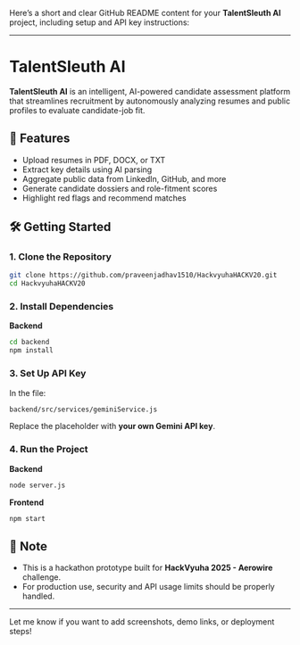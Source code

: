 Here’s a short and clear GitHub README content for your **TalentSleuth AI** project, including setup and API key instructions:

---

# TalentSleuth AI

**TalentSleuth AI** is an intelligent, AI-powered candidate assessment platform that streamlines recruitment by autonomously analyzing resumes and public profiles to evaluate candidate-job fit.

## 🚀 Features

* Upload resumes in PDF, DOCX, or TXT
* Extract key details using AI parsing
* Aggregate public data from LinkedIn, GitHub, and more
* Generate candidate dossiers and role-fitment scores
* Highlight red flags and recommend matches

## 🛠️ Getting Started

### 1. Clone the Repository

```bash
git clone https://github.com/praveenjadhav1510/HackvyuhaHACKV20.git
cd HackvyuhaHACKV20
```

### 2. Install Dependencies

**Backend**

```bash
cd backend
npm install
```

### 3. Set Up API Key

In the file:

```bash
backend/src/services/geminiService.js
```

Replace the placeholder with **your own Gemini API key**.

### 4. Run the Project

**Backend**

```bash
node server.js
```

**Frontend**

```bash
npm start
```

## 📌 Note

* This is a hackathon prototype built for **HackVyuha 2025 - Aerowire** challenge.
* For production use, security and API usage limits should be properly handled.

---

Let me know if you want to add screenshots, demo links, or deployment steps!
